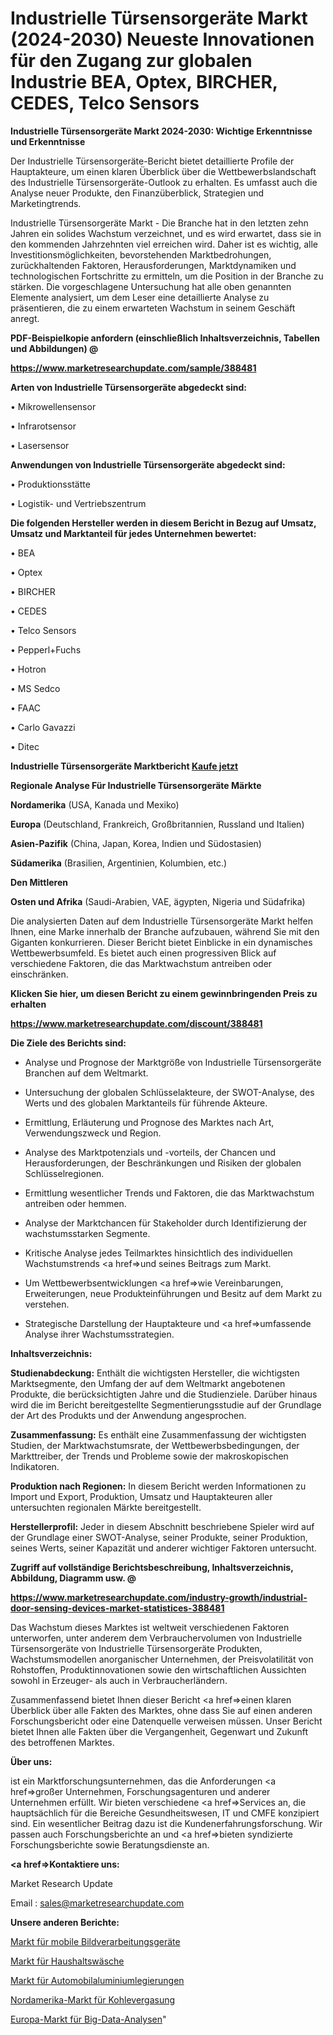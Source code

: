 # Industrielle Türsensorgeräte Markt (2024-2030) Neueste Innovationen für den Zugang zur globalen Industrie BEA, Optex, BIRCHER, CEDES, Telco Sensors

<strong>Industrielle Türsensorgeräte Markt 2024-2030: Wichtige Erkenntnisse und Erkenntnisse</strong>

Der Industrielle Türsensorgeräte-Bericht bietet detaillierte Profile der Hauptakteure, um einen klaren Überblick über die Wettbewerbslandschaft des Industrielle Türsensorgeräte-Outlook zu erhalten. Es umfasst auch die Analyse neuer Produkte, den Finanzüberblick, Strategien und Marketingtrends.

Industrielle Türsensorgeräte Markt - Die Branche hat in den letzten zehn Jahren ein solides Wachstum verzeichnet, und es wird erwartet, dass sie in den kommenden Jahrzehnten viel erreichen wird. Daher ist es wichtig, alle Investitionsmöglichkeiten, bevorstehenden Marktbedrohungen, zurückhaltenden Faktoren, Herausforderungen, Marktdynamiken und technologischen Fortschritte zu ermitteln, um die Position in der Branche zu stärken. Die vorgeschlagene Untersuchung hat alle oben genannten Elemente analysiert, um dem Leser eine detaillierte Analyse zu präsentieren, die zu einem erwarteten Wachstum in seinem Geschäft anregt.



<strong><b>PDF-Beispielkopie anfordern (einschließlich Inhaltsverzeichnis, Tabellen und Abbildungen) @ </b></strong>

<strong><a href=https://www.marketresearchupdate.com/sample/388481>

<strong>https://www.marketresearchupdate.com/sample/388481</u></a></strong></strong>



<strong>Arten von Industrielle Türsensorgeräte abgedeckt sind:</strong>

• Mikrowellensensor

• Infrarotsensor

• Lasersensor



<strong>Anwendungen von Industrielle Türsensorgeräte abgedeckt sind:</strong>

• Produktionsstätte

• Logistik- und Vertriebszentrum



<strong>Die folgenden Hersteller werden in diesem Bericht in Bezug auf Umsatz, Umsatz und Marktanteil für jedes Unternehmen bewertet:</strong>

• BEA

• Optex

• BIRCHER

• CEDES

• Telco Sensors

• Pepperl+Fuchs

• Hotron

• MS Sedco

• FAAC

• Carlo Gavazzi

• Ditec



<strong>Industrielle Türsensorgeräte Marktbericht <a href=https://www.marketresearchupdate.com/buynow/388481>Kaufe jetzt</a></strong>



<strong>Regionale Analyse Für Industrielle Türsensorgeräte Märkte</strong>



<strong>Nordamerika</strong> (USA, Kanada und Mexiko)



<strong>Europa</strong> (Deutschland, Frankreich, Großbritannien, Russland und Italien)



<strong>Asien-Pazifik</strong> (China, Japan, Korea, Indien und Südostasien)



<strong>Südamerika</strong> (Brasilien, Argentinien, Kolumbien, etc.)



<strong>Den Mittleren</strong> 

<strong>Osten und Afrika</strong> (Saudi-Arabien, VAE, ägypten, Nigeria und Südafrika)

Die analysierten Daten auf dem Industrielle Türsensorgeräte Markt helfen Ihnen, eine Marke innerhalb der Branche aufzubauen, während Sie mit den Giganten konkurrieren. Dieser Bericht bietet Einblicke in ein dynamisches Wettbewerbsumfeld. Es bietet auch einen progressiven Blick auf verschiedene Faktoren, die das Marktwachstum antreiben oder einschränken.



<strong>Klicken Sie hier, um diesen Bericht zu einem gewinnbringenden Preis zu erhalten
</strong>

<strong><a href=https://www.marketresearchupdate.com/discount/388481>https://www.marketresearchupdate.com/discount/388481</b></u></strong></a>



<strong>Die Ziele des Berichts sind:</strong>

- Analyse und Prognose der Marktgröße von Industrielle Türsensorgeräte Branchen auf dem Weltmarkt.

- Untersuchung der globalen Schlüsselakteure, der SWOT-Analyse, des Werts und des globalen Marktanteils für führende Akteure.

- Ermittlung, Erläuterung und Prognose des Marktes nach Art, Verwendungszweck und Region.

- Analyse des Marktpotenzials und -vorteils, der Chancen und Herausforderungen, der Beschränkungen und Risiken der globalen Schlüsselregionen.

- Ermittlung wesentlicher Trends und Faktoren, die das Marktwachstum antreiben oder hemmen.

- Analyse der Marktchancen für Stakeholder durch Identifizierung der wachstumsstarken Segmente.

- Kritische Analyse jedes Teilmarktes hinsichtlich des individuellen Wachstumstrends <a href=>und</a> seines Beitrags zum Markt.

- Um Wettbewerbsentwicklungen <a href=>wie</a> Vereinbarungen, Erweiterungen, neue Produkteinführungen und Besitz auf dem Markt zu verstehen.

- Strategische Darstellung der Hauptakteure und <a href=>umfas</a>sende Analyse ihrer Wachstumsstrategien.



<strong>Inhaltsverzeichnis:</strong>



<strong>Studienabdeckung:</strong> Enthält die wichtigsten Hersteller, die wichtigsten Marktsegmente, den Umfang der auf dem Weltmarkt angebotenen Produkte, die berücksichtigten Jahre und die Studienziele. Darüber hinaus wird die im Bericht bereitgestellte Segmentierungsstudie auf der Grundlage der Art des Produkts und der Anwendung angesprochen.



<strong>Zusammenfassung:</strong> Es enthält eine Zusammenfassung der wichtigsten Studien, der Marktwachstumsrate, der Wettbewerbsbedingungen, der Markttreiber, der Trends und Probleme sowie der makroskopischen Indikatoren.



<strong>Produktion nach Regionen:</strong> In diesem Bericht werden Informationen zu Import und Export, Produktion, Umsatz und Hauptakteuren aller untersuchten regionalen Märkte bereitgestellt.



<strong>Herstellerprofil:</strong> Jeder in diesem Abschnitt beschriebene Spieler wird auf der Grundlage einer SWOT-Analyse, seiner Produkte, seiner Produktion, seines Werts, seiner Kapazität und anderer wichtiger Faktoren untersucht.



<strong><b>Zugriff auf vollständige Berichtsbeschreibung, Inhaltsverzeichnis, Abbildung, Diagramm usw. @ </b></strong>

<strong><a href=https://www.marketresearchupdate.com/industry-growth/industrial-door-sensing-devices-market-statistices-388481>https://www.marketresearchupdate.com/industry-growth/industrial-door-sensing-devices-market-statistices-388481</a></strong>

Das Wachstum dieses Marktes ist weltweit verschiedenen Faktoren unterworfen, unter anderem dem Verbrauchervolumen von Industrielle Türsensorgeräte von Industrielle Türsensorgeräte Produkten, Wachstumsmodellen anorganischer Unternehmen, der Preisvolatilität von Rohstoffen, Produktinnovationen sowie den wirtschaftlichen Aussichten sowohl in Erzeuger- als auch in Verbraucherländern.

Zusammenfassend bietet Ihnen dieser Bericht <a href=>einen</a> klaren Überblick über alle Fakten des Marktes, ohne dass Sie auf einen anderen Forschungsbericht oder eine Datenquelle verweisen müssen. Unser Bericht bietet Ihnen alle Fakten über die Vergangenheit, Gegenwart und Zukunft des betroffenen Marktes.



<strong>Über uns:</strong>

 ist ein Marktforschungsunternehmen, das die Anforderungen <a href=>großer</a> Unternehmen, Forschungsagenturen und anderer Unternehmen erfüllt. Wir bieten verschiedene <a href=>Services</a> an, die hauptsächlich für die Bereiche Gesundheitswesen, IT und CMFE konzipiert sind. Ein wesentlicher Beitrag dazu ist die Kundenerfahrungsforschung. Wir passen auch Forschungsberichte an und <a href=>bieten</a> syndizierte Forschungsberichte sowie Beratungsdienste an.



<strong><a href=>Kontaktiere uns:</a></strong>

Market Research Update

Email : sales@marketresearchupdate.com



<strong>Unsere anderen Berichte:</strong>

<a href=https://www.linkedin.com/pulse/machine-vision-mobile-devices-market-2023-2029>Markt für mobile Bildverarbeitungsgeräte</a>

<a href=https://www.linkedin.com/pulse/household-linen-market-size-trends-consumption>Markt für Haushaltswäsche</a>

<a href=https://www.linkedin.com/pulse/automotive-aluminium-alloy-market-2023-remarking>Markt für Automobilaluminiumlegierungen</a>

<a href=https://www.linkedin.com/pulse/north-america-coal-gasification-market-trends-2023-updated>Nordamerika-Markt für Kohlevergasung</a>

<a href=https://www.linkedin.com/pulse/europe-big-data-analytics-market-growth-possibilities-tyq2f/>Europa-Markt für Big-Data-Analysen</a>"
